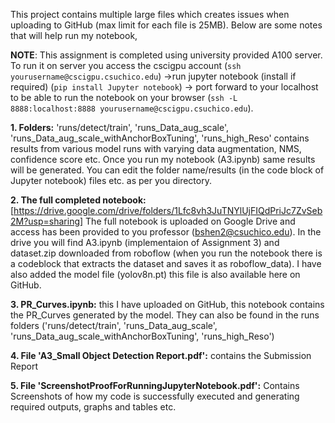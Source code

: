 This project contains multiple large files which creates issues when uploading to GitHub (max limit for each file is 25MB). Below are some notes that will help run my notebook,

**NOTE**: This assignment is completed using university provided A100 server. To run it on server you access the cscigpu account (`ssh yourusername@cscigpu.csuchico.edu`) ->run jupyter notebook (install if required) (`pip install Jupyter notebook`) -> port forward to your localhost to be able to run the notebook on your browser (`ssh -L 8888:localhost:8888 yourusername@cscigpu.csuchico.edu`).

**1. Folders:** 'runs/detect/train', 'runs_Data_aug_scale', 'runs_Data_aug_scale_withAnchorBoxTuning', 'runs_high_Reso' contains results from various model runs with varying data augmentation, NMS, confidence score etc. Once you run my notebook (A3.ipynb) same results will be generated. You can edit the folder name/results (in the code block of Jupyter notebook) files etc. as per you directory.
   
**2. The full completed notebook:** [https://drive.google.com/drive/folders/1Lfc8vh3JuTNYlUjFIQdPriJc7ZvSeb2M?usp=sharing]
   The full notebook is uploaded on Google Drive and access has been provided to you professor (bshen2@csuchico.edu).   In the drive you will find A3.ipynb (implementaion of Assignment 3) and dataset.zip downloaded from roboflow (when you run the notebook there is a codeblock that extracts the dataset and saves it as roboflow_data). I have also added the model file (yolov8n.pt) this file is also available here on GitHub.

**3. PR_Curves.ipynb:** this I have uploaded on GitHub, this notebook contains the PR_Curves generated by the model. They can also be found in the runs folders ('runs/detect/train', 'runs_Data_aug_scale', 'runs_Data_aug_scale_withAnchorBoxTuning', 'runs_high_Reso')

**4. File 'A3_Small Object Detection Report.pdf':** contains the Submission Report
   
**5. File 'ScreenshotProofForRunningJupyterNotebook.pdf':** Contains Screenshots of how my code is successfully executed and generating required outputs, graphs and tables etc.
